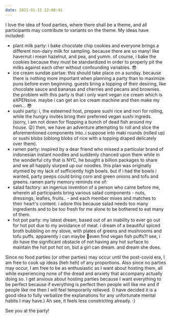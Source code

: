 ```yaml
---
date: 2021-01-15 22:08:41
---
```

I love the idea of food parties, where there shall be a theme, and all participants may contribute to variants on the theme. My ideas have included:

- plant milk party: i bake chocolate chip cookies and everyone brings a different non-dairy milk for sampling. because there are so many! like havernut i mean hazelnut, and pea, and yumm. of course, i bake the cookies because they must be standardized in order to properly pit the milks against each other without confounding variables. :sunglasses:
- ice cream sundae partae: this should take place on a sunday. because there is nothing more important when planning a party than to maximize puns before even beginning. guests bring a topping of their desiring, like chocolate sauce and bananas and cherries and pecans and brownies. the problem with this party is that i only want vegan ice cream which is eXPENsive. maybe i can get an ice cream machine and then make my own... :sunglasses:
- sushi party: i, the esteemed host, prepare sushi rice and nori for rolling, while the hungry invités bring their preferred vegan sushi ingreds. (sorry, i am not down for flopping a bunch of dead fish around my house. :stuck_out_tongue_winking_eye:) then, we have an adventure attempting to roll and slice the aforementioned components into..i suppose into maki rounds (rolled up) or sushi blobs (oblong blobs of rice with a topping draped delicately over them).
- ramen party: inspired by a dear friend who missed a particular brand of indonesian instant noodles and suddenly chanced upon them while in the wonderful city that is NYC, he bought a billion packages to share and we all happily slurped up our noodles. this plan was originally stymied by my lack of sufficiently high bowls. but if i had the bowls i wanted, party peeps could bring corn and green onions and tofu and greens. ramen party memory reminds me of:
- salad factory: an ingenius invention of a person who came before me, wherein all participants bring various salad components - nuts, dressings, leafies, fruits.. - and each member mixes and matches to their heart's content. i adore this because salad needs too many ingredients and to be too fresh for me alone to be bothered to eat many of them.
- hot pot party: my latest dream, based out of an inability to ever go out for hot pot due to my avoidance of meat. i dream of a beautiful spiced broth bubbling on my stove, with plates of greens and mushrooms and tofu puffs. apparently i can maybe even find vegan fish puffs?! see, i do have the significant obstacle of not having any hot surface to maintain the hot pot hot on, but a girl can dream. and dream she does.

Since no food parties (or other parties) may occur until the post-covid era, I am free to cook up ideas (heh heh) of any proportions. Also since no parties may occur, I am free to be as enthusiastic as I want about hosting them, all while experiencing none of the dread and anxiety that accompany actually doing so. I get anxious about hosting parties because I want everything to be perfect because if everything is perfect then people will like me and if people like me then I will feel temporarily relieved. (I have decided it is a good idea to fully verbalize the explanations for any unfortunate mental habits I may have.) Ah see, it feels less constricting already. :)

See you at the party!
